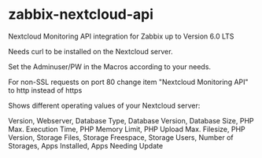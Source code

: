 # zabbix-nextcloud-api

Nextcloud Monitoring API integration for Zabbix up to Version 6.0 LTS

Needs curl to be installed on the Nextcloud server.

Set the Adminuser/PW in the Macros according to your needs.

For non-SSL requests on port 80 change item "Nextcloud Monitoring API" to http instead of https

Shows different operating values of your Nextcloud server:

Version, Webserver, Database Type, Database Version, Database Size, PHP Max. Execution Time, PHP Memory Limit, PHP Upload Max. Filesize, PHP Version, Storage Files, Storage Freespace, Storage Users, Number of Storages, Apps Installed, Apps Needing Update
